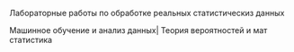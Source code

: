 Лабораторные работы по обработке реальных статистическиз данных

Машинное обучение и анализ данных| Теория вероятностей и мат статистика
